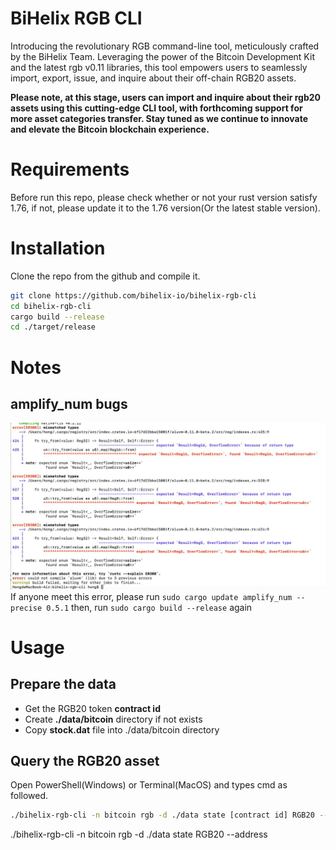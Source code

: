 
# BiHelix RGB CLI
Introducing the revolutionary RGB command-line tool, meticulously crafted by the BiHelix Team. Leveraging the power of the Bitcoin Development Kit and the latest rgb v0.11 libraries, this tool empowers users to seamlessly import, export, issue, and inquire about their off-chain RGB20 assets. 

**Please note, at this stage, users can import and inquire about their rgb20 assets using this cutting-edge CLI tool, with forthcoming support for more asset categories transfer. Stay tuned as we continue to innovate and elevate the Bitcoin blockchain experience.**

# Requirements
Before run this repo, please check whether or not your rust version satisfy 1.76, if not, please update it to the 1.76 version(Or the latest stable version).

# Installation
Clone the repo from the github and compile it.
```bash
git clone https://github.com/bihelix-io/bihelix-rgb-cli
cd bihelix-rgb-cli
cargo build --release
cd ./target/release
```

# Notes
## amplify_num bugs
![alt text](image.png)
If anyone meet this error, please run 
`sudo cargo update amplify_num --precise 0.5.1`
then, run 
`sudo cargo build --release` 
again

# Usage
## Prepare the data
- Get the RGB20 token **contract id**
- Create **./data/bitcoin** directory if not exists
- Copy **stock.dat** file into ./data/bitcoin directory

## Query the RGB20 asset
Open PowerShell(Windows) or Terminal(MacOS) and types cmd as followed.
```bash
./bihelix-rgb-cli -n bitcoin rgb -d ./data state [contract id] RGB20 --address [your bitcoin address]
```

./bihelix-rgb-cli -n bitcoin rgb -d ./data state <contract id> RGB20 --address <your bitcoin address>
```
